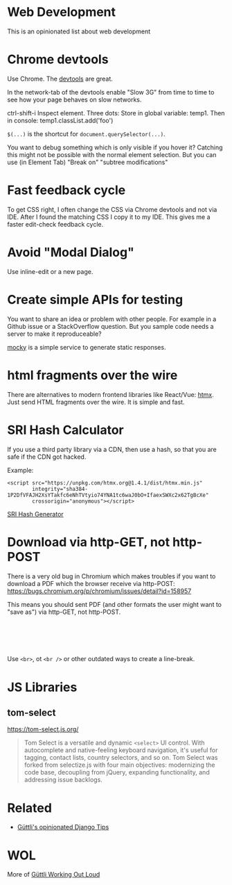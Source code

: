 # Web Development

This is an opinionated list about web development

# Chrome devtools

Use Chrome. The [devtools](https://developer.chrome.com/docs/devtools) are great.

In the network-tab of the devtools enable "Slow 3G" from time to time to see how your page behaves on slow networks.

ctrl-shift-i Inspect element. Three dots: Store in global variable: temp1. Then in console: temp1.classList.add('foo')

`$(...)` is the shortcut for `document.querySelector(...)`.

You want to debug something which is only visible if you hover it? Catching this might not be possible with the normal element selection. But you can use (in Element Tab) "Break on" "subtree modifications"

# Fast feedback cycle

To get CSS right, I often change the CSS via Chrome devtools and not via IDE. After I found the matching CSS I copy it to my IDE. This
gives me a faster edit-check feedback cycle.

# Avoid "Modal Dialog"

Use inline-edit or a new page.

# Create simple APIs for testing

You want to share an idea or problem with other people. For example in a Github issue or a
StackOverflow question. But you sample code needs a server to make it reproduceable?

[mocky](https://designer.mocky.io/) is a simple service to generate static responses.

# html fragments over the wire

There are alternatives to modern frontend libraries like React/Vue: [htmx](//htmx.org). Just
send HTML fragments over the wire. It is simple and fast.

# SRI Hash Calculator

If you use a third party library via a CDN, then use a hash, so that you are safe if the CDN got hacked.

Example:

```
<script src="https://unpkg.com/htmx.org@1.4.1/dist/htmx.min.js" 
        integrity="sha384-1P2DfVFAJH2XsYTakfc6eNhTVtyio74YNA1tc6waJ0bO+IfaexSWXc2x62TgBcXe" 
        crossorigin="anonymous"></script>
```

[SRI Hash Generator](https://www.srihash.org/)

# Download via http-GET, not http-POST

There is a very old bug in Chromium which makes troubles if you want to download a PDF
which the browser receive via http-POST: https://bugs.chromium.org/p/chromium/issues/detail?id=158957

This means you should sent PDF (and other formats the user might want to "save as") via http-GET, not http-POST.

# <br>

Use `<br>`, ot `<br />` or other outdated ways to create a line-break.


# JS Libraries

## tom-select


https://tom-select.js.org/

> Tom Select is a versatile and dynamic `<select>` UI control. With autocomplete and native-feeling keyboard navigation, it's useful for tagging, contact lists, country selectors, and so on. Tom Select was forked from selectize.js with four main objectives: modernizing the code base, decoupling from jQuery, expanding functionality, and addressing issue backlogs.


# Related

* [Güttli's opinionated Django Tips](https://github.com/guettli/django-tips)

# WOL

More of [Güttli Working Out Loud](https://github.com/guettli/wol)
